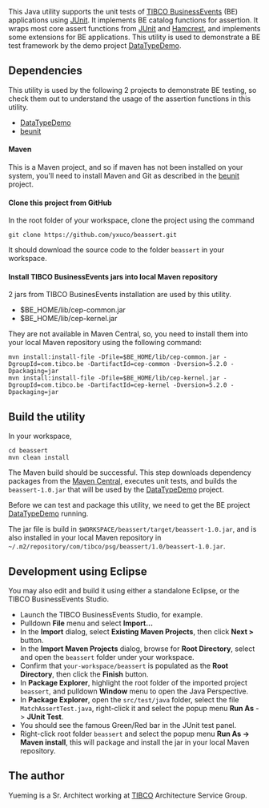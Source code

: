This Java utility supports the unit tests of [TIBCO BusinessEvents](https://docs.tibco.com/products/tibco-businessevents-5-2-0) (BE) applications using [JUnit](http://junit.org/).  It implements BE catalog functions for assertion.  It wraps most core assert functions from [JUnit](https://github.com/junit-team/junit) and [Hamcrest](https://github.com/hamcrest/JavaHamcrest), and implements some extensions for BE applications.  This utility is used to demonstrate a BE test framework by the demo project [DataTypeDemo](https://github.com/yxuco/DataTypeDemo).

## Dependencies
This utility is used by the following 2 projects to demonstrate BE testing, so check them out to understand the usage of the assertion functions in this utility.

 - [DataTypeDemo](https://github.com/yxuco/DataTypeDemo)
 - [beunit](https://github.com/yxuco/beunit)
 
#### Maven

This is a Maven project, and so if maven has not been installed on your system, you'll need to install Maven and Git as described in the [beunit](https://github.com/yxuco/beunit) project.
    
#### Clone this project from GitHub

In the root folder of your workspace, clone the project using the command

    git clone https://github.com/yxuco/beassert.git

It should download the source code to the folder `beassert` in your workspace. 

#### Install TIBCO BusinessEvents jars into local Maven repository

2 jars from TIBCO BusinesEvents installation are used by this utility.

 - $BE_HOME/lib/cep-common.jar
 - $BE_HOME/lib/cep-kernel.jar
 
They are not available in Maven Central, so, you need to install them into your local Maven repository using the following command:

    mvn install:install-file -Dfile=$BE_HOME/lib/cep-common.jar -DgroupId=com.tibco.be -DartifactId=cep-common -Dversion=5.2.0 -Dpackaging=jar
    mvn install:install-file -Dfile=$BE_HOME/lib/cep-kernel.jar -DgroupId=com.tibco.be -DartifactId=cep-kernel -Dversion=5.2.0 -Dpackaging=jar

## Build the utility

In your workspace,

    cd beassert
    mvn clean install

The Maven build should be successful.  This step downloads dependency packages from the [Maven Central](http://search.maven.org/), executes unit tests, and builds the `beassert-1.0.jar` that will be used by the [DataTypeDemo](https://github.com/yxuco/DataTypeDemo) project.

Before we can test and package this utility, we need to get the BE project [DataTypeDemo](https://github.com/yxuco/DataTypeDemo) running.

The jar file is build in `$WORKSPACE/beassert/target/beassert-1.0.jar`, and is also installed in your local Maven repository in `~/.m2/repository/com/tibco/psg/beassert/1.0/beassert-1.0.jar`.

## Development using Eclipse
 
You may also edit and build it using either a standalone Eclipse, or the TIBCO BusinessEvents Studio.

 - Launch the TIBCO BusinessEvents Studio, for example.
 - Pulldown **File** menu and select **Import...**
 - In the **Import** dialog, select **Existing Maven Projects**, then click **Next >** button.
 - In the **Import Maven Projects** dialog, browse for **Root Directory**, select and open the `beassert` folder under your workspace.
 - Confirm that `your-workspace/beassert` is populated as the **Root Directory**, then click the **Finish** button.
 - In **Package Explorer**, highlight the root folder of the imported project `beassert`, and pulldown **Window** menu to open the Java Perspective.
 - In **Package Explorer**, open the `src/test/java` folder, select the file `MatchAssertTest.java`, right-click it and select the popup menu **Run As** -> **JUnit Test**.
 - You should see the famous Green/Red bar in the JUnit test panel.
 - Right-click root folder `beassert` and select the popup menu **Run As -> Maven install**, this will package and install the jar in your local Maven repository.

## The author

Yueming is a Sr. Architect working at [TIBCO](http://www.tibco.com/) Architecture Service Group.